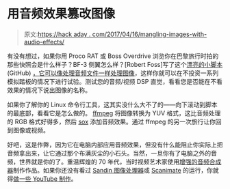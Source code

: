 # 用音频效果篡改图像

> 原文:[https://hack aday . com/2017/04/16/mangling-images-with-audio-effects/](https://hackaday.com/2017/04/16/mangling-images-with-audio-effects/)

有没有想过，如果你用 Proco RAT 或 Boss Overdrive 浏览你在巴黎旅行时拍的那些快照会是什么样子？BF-3 侧翼怎么样？[Robert Foss]写了这个[漂亮的小脚本](https://github.com/robertfoss/audio_shop/) (GitHub) [，它可以像处理音频文件一样处理图像](http://memcpy.io/audio-editing-images.html)，这样你就可以在不投资一系列模拟踏板的情况下进行试验。测试您的音频/视频 DSP 直觉，看看您是否能在不看效果的情况下说出图像的名称。

如果你了解你的 Linux 命令行工具，这其实没什么大不了的——向下滚动到脚本的最底部，看看它是怎么做的。 [ffmpeg](http://ffmpeg.org/) 将图像转换为 YUV 格式，这比音频处理的 RGB 格式好得多，然后 [sox](http://sox.sourceforge.net/) 添加音频效果。通过 ffmpeg 的另一次旅行让你回到图像或视频。

好吧，这是作弊，因为它在电脑内部应用音频效果，但没有什么能阻止你实际上把音频拿出来，让它通过那个布满灰尘的小石头。当然，一旦你有了电脑之外的音频，世界就是你的了。重温辉煌的 70 年代，当时视频艺术家使用[增强的音频合成器](https://en.wikipedia.org/wiki/Video_synthesizer)制作作品。如果你还没有看过 [Sandin 图像处理器](http://www.audiovisualizers.com/toolshak/vidsynth/sandin/sandin.htm)或 [Scanimate](https://en.wikipedia.org/wiki/Scanimate) 的运行，你就得[做一些 YouTube 制作](https://www.youtube.com/watch?v=UHjkMThH0aE)。